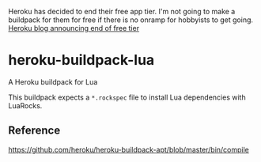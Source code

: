 Heroku has decided to end their free app tier.
I'm not going to make a buildpack for them for free
if there is no onramp for hobbyists to get going.
[Heroku blog announcing end of free tier](https://blog.heroku.com/next-chapter)

# heroku-buildpack-lua

A Heroku buildpack for Lua

This buildpack expects a `*.rockspec` file
to install Lua dependencies with LuaRocks.

## Reference

https://github.com/heroku/heroku-buildpack-apt/blob/master/bin/compile
